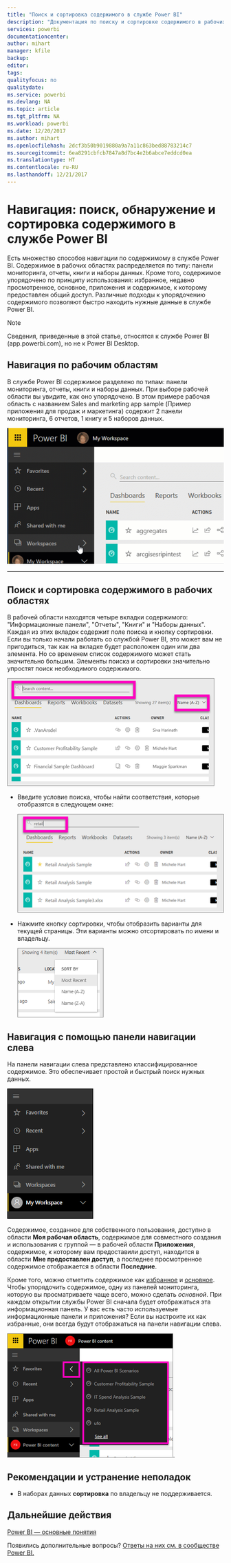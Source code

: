 ```yaml
---
title: "Поиск и сортировка содержимого в службе Power BI"
description: "Документация по поиску и сортировке содержимого в рабочих областях Power BI."
services: powerbi
documentationcenter: 
author: mihart
manager: kfile
backup: 
editor: 
tags: 
qualityfocus: no
qualitydate: 
ms.service: powerbi
ms.devlang: NA
ms.topic: article
ms.tgt_pltfrm: NA
ms.workload: powerbi
ms.date: 12/20/2017
ms.author: mihart
ms.openlocfilehash: 2dcf3b50b9019880a9a7a11c863bed88783214c7
ms.sourcegitcommit: 6ea8291cbfcb7847a8d7bc4e2b6abce7eddcd0ea
ms.translationtype: HT
ms.contentlocale: ru-RU
ms.lasthandoff: 12/21/2017
---
```

# <a name="navigation-searching-finding-and-sorting-content-in-power-bi-service"></a>Навигация: поиск, обнаружение и сортировка содержимого в службе Power BI
Есть множество способов навигации по содержимому в службе Power BI. Содержимое в рабочих областях распределяется по типу: панели мониторинга, отчеты, книги и наборы данных.  Кроме того, содержимое упорядочено по принципу использования: избранное, недавно просмотренное, основное, приложения и содержимое, к которому предоставлен общий доступ. Различные подходы к упорядочению содержимого позволяют быстро находить нужные данные в службе Power BI.  

>[!NOTE] 
>Сведения, приведенные в этой статье, относятся к службе Power BI (app.powerbi.com), но не к Power BI Desktop.

## <a name="navigation-within-workspaces"></a>Навигация по рабочим областям

В службе Power BI содержимое разделено по типам: панели мониторинга, отчеты, книги и наборы данных. При выборе рабочей области вы увидите, как оно упорядочено. В этом примере рабочая область с названием Sales and marketing app sample (Пример приложения для продаж и маркетинга) содержит 2 панели мониторинга, 6 отчетов, 1 книгу и 5 наборов данных.

![](media/service-navigation-search-filter-sort/workspaces.gif)

________________________________________

## <a name="searching-and-sorting-in-workspaces"></a>Поиск и сортировка содержимого в рабочих областях
В рабочей области находятся четыре вкладки содержимого: "Информационные панели", "Отчеты", "Книги" и "Наборы данных".  Каждая из этих вкладок содержит поле поиска и кнопку сортировки.  Если вы только начали работать со службой Power BI, это может вам не пригодиться, так как на вкладке будет расположен один или два элемента.  Но со временем список содержимого может стать значительно большим.  Элементы поиска и сортировки значительно упростят поиск необходимого содержимого.

![](media/service-navigation-search-filter-sort/power-bi-search-sort2.png)

* Введите условие поиска, чтобы найти соответствия, которые отобразятся в следующем окне:
  
   ![](media/service-navigation-search-filter-sort/power-bi-search2.png)
* Нажмите кнопку сортировки, чтобы отобразить варианты для текущей страницы. Эти варианты можно отсортировать по имени и владельцу.
  
   ![](media/service-navigation-search-filter-sort/power-bi-sort-alpha.png)

## <a name="navigation-using-the-left-navbar"></a>Навигация с помощью панели навигации слева
На панели навигации слева представлено классифицированное содержимое. Это обеспечивает простой и быстрый поиск нужных данных.  

![](media/service-navigation-search-filter-sort/power-bi-newnav.png)



Содержимое, созданное для собственного пользования, доступно в области **Моя рабочая область**, содержимое для совместного создания и использования с группой — в рабочей области **Приложения**, содержимое, к которому вам предоставили доступ, находится в области **Мне предоставлен доступ**, а последнее просмотренное содержимое отображается в области **Последние**.

Кроме того, можно отметить содержимое как [избранное](service-dashboard-favorite.md) и [основное](service-dashboard-featured.md). Чтобы упорядочить содержимое, одну из панелей мониторинга, которую вы просматриваете чаще всего, можно сделать *основной*. При каждом открытии службы Power BI сначала будет отображаться эта информационная панель. У вас есть часто используемые информационные панели и приложения? Если вы настроите их как избранные, они всегда будут отображаться на панели навигации слева.

![](media/service-navigation-search-filter-sort/power-bi-favorite-flyout.png).


## <a name="considerations-and-troubleshooting"></a>Рекомендации и устранение неполадок
* В наборах данных **сортировка** по владельцу не поддерживается.

## <a name="next-steps"></a>Дальнейшие действия
[Power BI — основные понятия](service-basic-concepts.md)

Появились дополнительные вопросы? [Ответы на них см. в сообществе Power BI.](http://community.powerbi.com/)